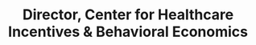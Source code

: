 ---
name: Kevin Volpp, MD, PhD
title: Director, Center for Healthcare Incentives & Behavioral Economics
twitter: kevin_volpp ‏
linkedin: kevin-volpp-3b8a1448
1bgpic: /images/bg/photo12.jpg
pic: /images/team/Volpp_1.jpg
text: >
  Kevin Volpp is a co-director of the Penn Medicine Center for Health Care Innovation, the founding director of the Center for Health Incentives and Behavioral Economics at the Leonard Davis Institute of Health Economics (LDI CHIBE), director of the NIH-funded Penn CMU Roybal P30 Center in Behavioral Economics and Health, a professor of medicine at the Perelman School of Medicine, and a professor of health care Management at the Wharton School. He is also a core faculty member of the Center for Health Equity Research and Promotion (CHERP) and a board-certified practicing physician at the Philadelphia VA Medical Center.<br><br> Kevin's research focuses on the impact of financial and organizational incentives on health outcomes. His work has been published in journals such as the New England Journal of Medicine, the Journal of the American Medical Association, and Health Affairs and has been covered by media outlets such as the New York Times, the Wall Street Journal, the Los Angeles Times, Good Morning America, the BBC, National Public Radio, Time, U.S. News and World Report, USA Today, Der Spiegel, and Australian National Radio. A recent intervention study on financial incentives and smoking cessation among employees at General Electric resulted in a tripling of long-term smoking cessation rates and implementation of a program based on this approach nationally among all 152,000 GE employees in the U.S. and was the winner of the 2010 British Medical Journal Group Award for Translating Research into Practice.<br><br>Kevin’s work has been recognized by the John Thompson Prize from the Association of University Programs in Health Administration; the Presidential Early Career Award for Scientists and Engineers (PECASE), an award presented at the White House as the highest honor given by the U.S. government to early career scientists; the Outstanding Junior Investigator of the Year Award from the Society of General Internal Medicine; the Alice S. Hersh New Investigator Award from AcademyHealth; Time Magazine’s 2009 A-Z “Advances in Health” list for work on Incentives – letter “I”; and was cited for the most outstanding research paper of the year in 2010 from the Society of General Internal Medicine. <br><br>Kevin is an elected member of several honorary societies including the Institute of Medicine, National Academy of Sciences (IOM); the Association of American Physicians (AAP), and the American Society of Clinical Investigation (ASCI). He has also served as an advisor to a number of organizations including the Veterans Administration, the Accreditation Council of Graduate Medical Education (ACGME), the National Institutes of Health, CVS Caremark, Ascension Health, and McKinsey and is a member of the editorial board of the Annals of Internal Medicine.
group: Advisory
---
